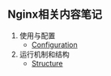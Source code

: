 Nginx相关内容笔记
---
1. 使用与配置
    - [Configuration](/nginx/Configuration)
2. 运行机制和结构
    - [Structure](/nginx/Structure/Base.md) 